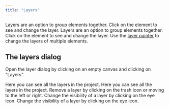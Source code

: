 ```yaml
---
title: "Layers"
---
```


Layers are an option to group elements together. Click on the element to see and change the layer. Layers are an option to group elements together. Click on the element to see and change the layer. Use the [layer painter](painters/layer.md) to change the layers of multiple elements.

## The layers dialog

Open the layer dialog by clicking on an empty canvas and clicking on "Layers".

Here you can see all the layers in the project. Here you can see all the layers in the project. Remove a layer by clicking on the trash icon or moving to the left or right. Change the visibility of a layer by clicking on the eye icon. Change the visibility of a layer by clicking on the eye icon.
